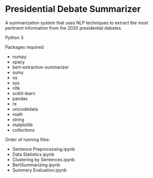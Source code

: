 # Presidential Debate Summarizer
A summarization system that uses NLP techniques to extract the most pertinent information from the 2020 presidential debates.

Python 3

Packages required:
 - numpy
 - spacy
 - bert-extractive-summarizer
 - sumy
 - os
 - sys
 - nltk
 - scikit-learn
 - pandas
 - re
 - unicodedata
 - math
 - string
 - matplotlib
 - collections
 
Order of running files:
 - Sentence Preprocessing.ipynb
 - Data Statistics.ipynb
 - Clustering by Sentences.ipynb
 - BertSummarizing.ipynb
 - Summary Evaluation.ipynb

